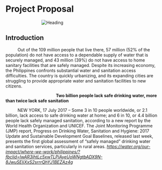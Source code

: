 # Project Proposal

&nbsp;&nbsp;&nbsp;&nbsp;&nbsp;&nbsp;&nbsp;&nbsp;&nbsp;&nbsp;&nbsp;&nbsp;&nbsp;&nbsp;&nbsp;&nbsp;&nbsp;&nbsp;&nbsp;&nbsp;&nbsp;&nbsp;&nbsp;&nbsp;&nbsp;&nbsp;&nbsp;&nbsp;&nbsp;&nbsp;![Heading](https://user-images.githubusercontent.com/113676687/232465639-12887662-1866-4cdd-a3f8-7221966806a6.jpg)

## Introduction 
&nbsp;&nbsp;&nbsp;&nbsp;&nbsp;&nbsp;&nbsp;&nbsp;&nbsp;&nbsp;Out of the 109 million people that live there, 57 million (52% of the
population) do not have access to a dependable supply of water that
is securely managed, and 43 million (39%) do not have access to
home sanitary facilities that are safely managed. Despite its
increasing economy, the Philippines confronts substantial water and
sanitation access difficulties. The country is quickly urbanizing, and
its expanding cities are struggling to provide appropriate water and
sanitation facilities to new citizens.

&nbsp;&nbsp;&nbsp;&nbsp;&nbsp;&nbsp;&nbsp;&nbsp;&nbsp;&nbsp;&nbsp;&nbsp;&nbsp;&nbsp;&nbsp;&nbsp;&nbsp;&nbsp;&nbsp;&nbsp;&nbsp;&nbsp;&nbsp;&nbsp;&nbsp;&nbsp;&nbsp;&nbsp;&nbsp;&nbsp;&nbsp;&nbsp;&nbsp;&nbsp;&nbsp;&nbsp;&nbsp;&nbsp;&nbsp;&nbsp;&nbsp;&nbsp;**Two billion people lack safe drinking water, more than twice lack safe sanitation**

&nbsp;&nbsp;&nbsp;&nbsp;&nbsp;&nbsp;&nbsp;&nbsp;&nbsp;&nbsp;NEW YORK, 17 July 2017 – Some 3 in 10 people worldwide, or 2.1 billion, lack access to safe drinking water at home; and 6 in 10, or 4.4 billion people lack safely managed sanitation, according to a new report by the World Health Organization and UNICEF. The Joint Monitoring Programme (JMP) report, Progress on Drinking Water, Sanitation and Hygiene: 2017 Update and Sustainable Development Goal Baselines, released last week, presents the first global assessment of “safely managed” drinking water and sanitation services, particularly in rural areas.
*https://water.org/our-impact/where-we-work/philippines/?fbclid=IwAR3ihtLc5xwTLPiAyeUoWNgtbADX9N-8JwuSEIjXxS2srrrQhYJ1BEZAz4g*
